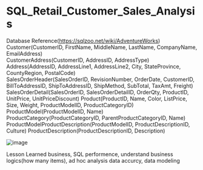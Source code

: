 # SQL_Retail_Customer_Sales_Analysis
Database Reference(https://sqlzoo.net/wiki/AdventureWorks)  
Customer(CustomerID, FirstName, MiddleName, LastName, CompanyName, EmailAddress)  
CustomerAddress(CustomerID, AddressID, AddressType)  
Address(AddressID, AddressLine1, AddressLine2, City, StateProvince, CountyRegion, PostalCode)  
SalesOrderHeader(SalesOrderID, RevisionNumber, OrderDate, CustomerID, BillToAddressID, ShipToAddressID, ShipMethod, SubTotal, TaxAmt, Freight)
SalesOrderDetail(SalesOrderID, SalesOrderDetailID, OrderQty, ProductID, UnitPrice, UnitPriceDiscount)
Product(ProductID, Name, Color, ListPrice, Size, Weight, ProductModelID, ProductCategoryID)
ProductModel(ProductModelID, Name)
ProductCategory(ProductCategoryID, ParentProductCategoryID, Name)
ProductModelProductDescription(ProductModelID, ProductDescriptionID, Culture)
ProductDescription(ProductDescriptionID, Description) 

![image](https://github.com/hilxwang/SQL_Retail_Customer_Sales_Analysis/assets/96967687/a88a2d84-f980-4786-b761-0b1081a8d8f4)

Lesson Learned
business, SQL performence, understand business logics(how many items), ad hoc analysis
data accurcy, data modeling 
